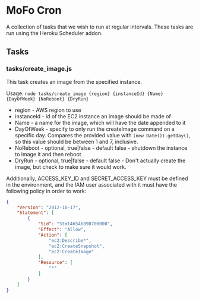 # MoFo Cron

A collection of tasks that we wish to run at regular intervals. These tasks are run using the Heroku Scheduler addon.

## Tasks

### tasks/create_image.js

This task creates an image from the specified instance.

Usage: `node tasks/create_image {region} {instanceId} {Name} {DayOfWeek} {NoReboot} {DryRun}`

* region - AWS region to use
* instanceId - id of the EC2 instance an image should be made of
* Name - a name for the image, which will have the date appended to it
* DayOfWeek - specify to only run the createImage command on a specific day. Compares the provided value with `(new Date()).getDay()`, so this value should be between 1 and 7, inclusive.
* NoReboot - optional, true|false - default false - shutdown the instance to image it and then reboot
* DryRun - optional, true|false - default false - Don't actually create the image, but check to make sure it would work.

Additionally, ACCESS_KEY_ID and SECRET_ACCESS_KEY must be defined in the environment, and the IAM user associated with it must have the following policy in order to work:

```json
{
    "Version": "2012-10-17",
    "Statement": [
        {
            "Sid": "Stmt46546898700000",
            "Effect": "Allow",
            "Action": [
                "ec2:Describe*",
                "ec2:CreateSnapshot",
                "ec2:CreateImage"
            ],
            "Resource": [
                "*"
            ]
        }
    ]
}
```